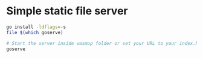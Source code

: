 # Simple static file server

```sh
go install -ldflags=-s
file $(which goserve)

# Start the server inside wasmup folder or set your URL to your index.html file inside your web browser:
goserve
```
